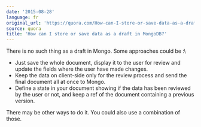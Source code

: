 ```yaml
---
date: '2015-08-28'
language: fr
original_url: 'https://quora.com/How-can-I-store-or-save-data-as-a-draft-in-MongoDB/answer/Clément-Renaud'
source: quora
title: 'How can I store or save data as a draft in MongoDB?'
---
```


There is no such thing as a draft in Mongo. Some approaches could be :\

-   Just save the whole document, display it to the user for review and
    update the fields where the user have made changes.
-   Keep the data on client-side only for the review process and send
    the final document all at once to Mongo.
-   Define a state in your document showing if the data has been
    reviewed by the user or not, and keep a ref of the document
    containing a previous version.

There may be other ways to do it. You could also use a combination of
those.
